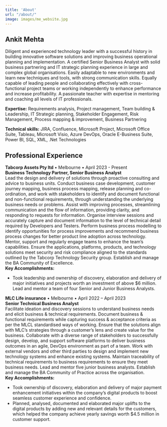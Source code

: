 ```yaml
---
title: 'About'
url: "/about/"
image: images/me_website.jpg
---
```


## Ankit Mehta

Diligent and experienced technology leader with a successful history in building innovative software solutions and improving business operational planning and implementation. A certified Senior Business Analyst with solid business partnering and IT strategic planning experience in large and complex global organisations. Easily adaptable to new environments and learn new techniques and tools, with strong communication skills. Equally capable of leading people and collaborating effectively with cross-functional project teams or working independently to enhance performance and increase profitability. A passionate teacher with expertise in mentoring and coaching all levels of IT professionals. 

**Expertise:** Requirements analysis, Project management, Team building & Leadership, IT Strategic planning, Stakeholder Engagement, Risk Management, Process mapping & improvement, Business Partnering

**Technical skills:** JIRA, Confluence, Microsoft Project, Microsoft Office Suite, Tableau, Microsoft Visio, Azure DevOps, Oracle E-Business Suite, Power BI, SQL, XML, .Net Technologies

## Professional Experience
 
**Tabcorp Assets Pty ltd** • Melbourne • April 2023 - Present  
**Business Technology Partner, Senior Business Analyst**  
Lead the design and delivery of solutions through proactive consulting and advice to business units. Conduct business case development, customer journey mapping, business process mapping, release planning and co-ordination, and work with stakeholders to identify and document functional and non-functional requirements, through understanding the underlying business needs or problems. Assist with improving processes, streamlining communication and the flow of information, providing clarity, and responding to requests for information. Organise interview sessions and accurately capture and document information to the level of technical detail required by Developers and Testers. Perform business process modelling to identify opportunities for process improvements and recommend business process changes for better product line adoption across technology. Mentor, support and regularly engage teams to enhance the team’s capabilities. Ensure the applications, platforms, products, and technology solutions meet security and risk compliance aligned to the standards outlined by the Tabcorp Technology Security group. Establish and manage the BA Community of Excellence.  
**Key Accomplishments:**
* Took leadership and ownership of discovery, elaboration and delivery of major initiatives and projects worth an investment of above $6 million. Lead and mentor a team of four Senior and Junior Business Analysts.

**MLC Life insurance** • Melbourne • April 2022 – April 2023  
**Senior Technical Business Analyst**  
Facilitate ideation and discovery sessions to understand business needs and elicit business & technical requirements. Document business & functional requirements while capturing success & acceptance criteria as per the MLCL standardised ways of working. Ensure that the solutions align with MLC’s strategies through a customer’s lens and create value for the business. Collaborate with a diverse range of stakeholders to successfully design, develop, and support software platforms to deliver business outcomes in an agile, DevOps environment as part of a team. Work with external vendors and other third parties to design and implement new technology systems and enhance existing systems. Maintain traceability of technical requirements to business requirements to ensure they meet business needs. Lead and mentor five junior business analysts. Establish and manage the BA Community of Practice across the organisation.  
**Key Accomplishments:**
* Took ownership of discovery, elaboration and delivery of major payment enhancement initiatives within the company’s digital products to boost seamless customer experience and confidence.
* Planned, analysed, documented and elaborated major uplifts to the digital products by adding new and relevant details for the customers, which helped the company achieve yearly savings worth $4.5 million in customer support. 
